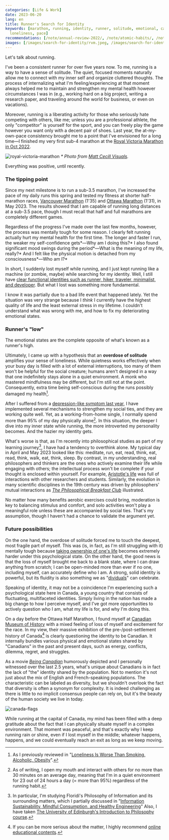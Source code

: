 ```yaml
---
categories: [Life & Work]
date: 2023-06-20
lang: en
title: Runner's Search for Identity
keywords: [marathon, running, identity, runner, solitude, emotional, canada, canadian,
  loneliness, pace]
recommendations: [/note/annual-review-2022/, /note/atomic-habits/, /note/canadian-mental-health-week-2022/]
images: [/images/search-for-identity/rvm.jpeg, /images/search-for-identity/canada.jpeg]
---
```


Let's talk about running.

I've been a consistent runner for over five years now. To me, running is a way to have a sense of solitude. The quiet, focused moments naturally allow me to connect with my inner self and organize cluttered thoughts. The process of internalizing what I'm feeling/experiencing at that moment always helped me to maintain and strengthen my mental health however circumstances I was in (e.g., working hard on a big project, writing a research paper, and traveling around the world for business, or even on vacations).

Moreover, running is a liberating activity for those who seriously hate competing with others, like me; unless you are a professional athlete, the only "competitor" is yourself for the sport, and you can freely play the game however you want only with a decent pair of shoes. Last year, the at-my-own-pace consistency brought me to a point that I've envisioned for a long time&mdash;I finished my very first sub-4 marathon at the [Royal Victoria Marathon in Oct 2022](https://startlinetiming.com/en/races/2022/victoriamarathon/view/1007).

![royal-victoria-marathon](/images/search-for-identity/rvm.jpeg)
_\* Photo from [Matt Cecill Visuals](https://mattcecill.smugmug.com/2022-Royal-Victoria-Marathon/i-kdzwD9b)._

Everything was positive, until recently.

### The tipping point

Since my next milestone is to run a sub-3.5 marathon, I've increased the pace of my daily runs this spring and tested my fitness at shorter half-marathon races, [Vancouver Marathon](https://www.sportstats.one/display-results.xhtml?raceid=118168&status=results&bib=20432) (1'35) and [Ottawa Marathon](https://www.sportstats.ca/display-results.xhtml?raceid=118517&status=results&bib=8832) (1'31), in May 2023. The results showed that I am capable of running long distances at a sub-3.5 pace, though I must recall that half and full marathons are completely different games.

Regardless of the progress I've made over the last few months, however, the process was mentally tough for some reason. I clearly felt running actually hurt my mental health for the first time. The longer and faster I run, the weaker my self-confidence gets*&mdash;Why am I doing this?* I also found significant mood swings during the period*&mdash;What is the meaning of my life, really?* And I felt like the physical motion is detached from my consciousness*&mdash;Who am I?*

In short, I suddenly lost myself while running, and I just kept running like a machine (or zombie, maybe) while searching for my identity. Well, I still have [clear functional identities such as runner, hiker, traveler, minimalist, and developer](/note/atomic-habits/). But what I lost was something more fundamental.

I know it was partially due to a bad life event that happened lately. Yet the situation was very strange because I *think* I currently have the highest quality of life and the least external stress in my lifetime. I couldn't understand what was wrong with me, and how to fix my deteriorating emotional states.

### Runner's "low"

The emotional states are the complete opposite of what's known as a runner's high.

Ultimately, I came up with a hypothesis that an **overdose of solitude** amplifies your sense of loneliness. While quietness works effectively when your busy day is filled with a lot of external interruptions, too many of them won't be helpful for the social creature; humans aren't designed in a way that one indefinitely stays alone in a quiet environment. A monk who mastered mindfulness may be different, but I'm still not at the point. Consequently, extra time being self-conscious during the runs possibly damaged my health[^1].

After I suffered from a [depression-like symptom last year](/note/canadian-mental-health-week-2022/), I have implemented several mechanisms to strengthen my social ties, and they are working quite well. Yet, as a working-from-home single, I normally spend more than 95% of my day physically alone[^2]. In this situation, the deeper I dive into my inner state while running, the more introverted my personality becomes. And the hazier my identity gets.

What's worse is that, as I'm recently into philosophical studies as part of my learning journey[^3], I have had a tendency to overthink alone. My typical day in April and May 2023 looked like this: meditate, run, eat, read, think, eat, read, think, walk, eat, think, sleep. By contrast, in my understanding, real philosophers and thinkers are the ones who actively examine their life while engaging with others; the intellectual process won't be complete if your thought is enclosed within yourself. For example, [Aristotle's life](https://plato.stanford.edu/entries/aristotle/#AriLif) was full of interactions with other researchers and students. Similarly, the evolution in many scientific disciplines in the 19th century was driven by philosophers' mutual interactions as *[The Philosophical Breakfast Club](https://www.goodreads.com/review/show/5595979897)* illustrated.

No matter how many benefits aerobic exercises could bring, moderation is key to balancing stimulus and comfort, and solo activities won't play a meaningful role unless these are accompanied by social ties. That's my assumption, though I haven't had a chance to validate the argument yet.

### Future possibilities

On the one hand, the overdose of solitude forced me to touch the deepest, most fragile part of myself. This was (is, in fact, as I'm still struggling with it) mentally tough because [taking ownership of one's life](/note/autonomy-and-life/) becomes extremely harder under this psychological state. On the other hand, the good news is that the loss of myself brought me back to a blank state, where I can draw anything from scratch; I can be open-minded more than ever if no one, including myself, can accurately define who I am. A strong, solid identity is powerful, but its fluidity is also something we as "[dividuals](/note/dividual-in-recsys/)" can celebrate.

Speaking of identity, it may not be a coincidence I'm experiencing such a psychological state here in Canada, a young country that consists of fluctuating, multifaceted identities. Simply living in the nation has made a big change to how I perceive myself, and I've got more opportunities to actively question who I am, what my life is for, and why I'm doing this.

On a day before the Ottawa Half Marathon, I found myself at [Canadian Museum of History](https://www.historymuseum.ca/) with a mixed feeling of loss of myself and excitement for the race. In my view, their massive exhibition of the pre-/post-settlement history of Canada[^4] is clearly questioning the identity to be Canadian. It internally bundles various physical and emotional states shared by "Canadians" in the past and present days, such as energy, conflicts, dilemma, regret, and struggles.

As a movie *[Being Canadian](https://www.imdb.com/title/tt1723659/)* humorously depicted and I personally witnessed over the last 2.5 years, what's unique about Canadians is in fact the lack of "the" identity shared by the population. Not to mention it's not just about the mix of English and French-speaking populations. The characteristic can be labeled as diversity, but we shouldn't overlook the fact that diversity is often a synonym for complexity. It is indeed challenging as there is little to no implicit consensus people can rely on, but it's the beauty of the human society we live in today.

![canada-flags](/images/search-for-identity/canada.jpeg)

While running at the capital of Canada, my mind has been filled with a deep gratitude about the fact that I can physically situate myself in a complex environment. That moment was peaceful, and that's exactly why I keep running rain or shine, even if I lost myself in the middle; whatever happens, happens, and we could eventually reach an exit as long as we keep moving.

[^1]: As I previously reviewed in "[Loneliness Is Worse Than Smoking, Alcoholic, Obesity](/note/loneliness/)".
[^2]: As of writing, I open my mouth and interact with others for no more than 30 minutes on an average day, meaning that I'm in a quiet environment for 23 out of 24 hours a day (= more than 95%) regardless of the running habit.
[^3]: In particular, I'm studying Floridi's Philosophy of Information and its surrounding matters, which I partially discussed in "[Information Sustainability, Mindful Consumption, and Healthy Engineering](/note/information-diet/)" Also, I have taken [The University of Edinburgh's Introduction to Philosophy course](https://www.coursera.org/account/accomplishments/certificate/5TZNN26PQGEV).
[^4]: If you can be more serious about the matter, I highly recommend [online educational contents](/note/indigenous-canada-mid-term/).
